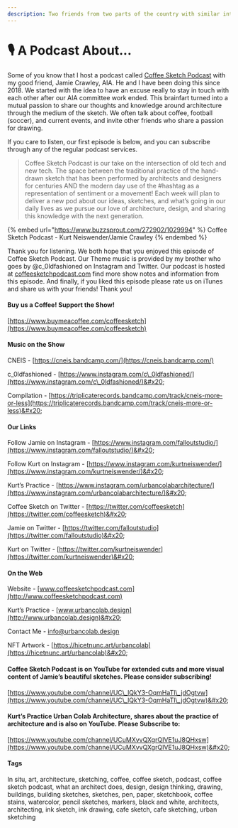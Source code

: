 ```yaml
---
description: Two friends from two parts of the country with similar interests
---
```


# 🎙 A Podcast About...

Some of you know that I host a podcast called [Coffee Sketch Podcast](https://www.coffeesketchpodcast.com/) with my good friend, Jamie Crawley, AIA. He and I have been doing this since 2018. We started with the idea to have an excuse really to stay in touch with each other after our AIA committee work ended. This brainfart turned into a mutual passion to share our thoughts and knowledge around architecture through the medium of the sketch. We often talk about coffee, football (soccer), and current events, and invite other friends who share a passion for drawing.&#x20;

If you care to listen, our first episode is below, and you can subscribe through any of the regular podcast services.&#x20;

> Coffee Sketch Podcast is our take on the intersection of old tech and new tech. The space between the traditional practice of the hand-drawn sketch that has been performed by architects and designers for centuries AND the modern day use of the #hashtag as a representation of sentiment or a movement! Each week will plan to deliver a new pod about our ideas, sketches, and what’s going in our daily lives as we pursue our love of architecture, design, and sharing this knowledge with the next generation.&#x20;

{% embed url="https://www.buzzsprout.com/272902/1029994" %}
Coffee Sketch Podcast - Kurt Neiswender/Jamie Crawley
{% endembed %}

Thank you for listening. We both hope that you enjoyed this episode of Coffee Sketch Podcast. Our Theme music is provided by my brother who goes by @c\_0ldfashioned on Instagram and Twitter. Our podcast is hosted at [coffeesketchpodcast.com](http://coffeesketchpodcast.com) find more show notes and information from this episode. And finally, if you liked this episode please rate us on iTunes and share us with your friends! Thank you!

#### Buy us a Coffee! Support the Show!

[https://www.buymeacoffee.com/coffeesketch](https://www.buymeacoffee.com/coffeesketch)

#### Music on the Show

CNEIS - [https://cneis.bandcamp.com/](https://cneis.bandcamp.com/)

c\_0ldfashioned - [https://www.instagram.com/c\_0ldfashioned/](https://www.instagram.com/c\_0ldfashioned/)&#x20;

Compilation - [https://triplicaterecords.bandcamp.com/track/cneis-more-or-less](https://triplicaterecords.bandcamp.com/track/cneis-more-or-less)&#x20;

#### Our Links

Follow Jamie on Instagram  - [https://www.instagram.com/falloutstudio/](https://www.instagram.com/falloutstudio/)&#x20;

Follow Kurt on Instagram - [https://www.instagram.com/kurtneiswender/](https://www.instagram.com/kurtneiswender/)&#x20;

Kurt’s Practice - [https://www.instagram.com/urbancolabarchitecture/](https://www.instagram.com/urbancolabarchitecture/)&#x20;

Coffee Sketch on Twitter - [https://twitter.com/coffeesketch](https://twitter.com/coffeesketch)&#x20;

Jamie on Twitter - [https://twitter.com/falloutstudio](https://twitter.com/falloutstudio)&#x20;

Kurt on Twitter - [https://twitter.com/kurtneiswender](https://twitter.com/kurtneiswender)&#x20;

#### On the Web

Website - [www.coffeesketchpodcast.com](http://www.coffeesketchpodcast.com)

Kurt’s Practice - [www.urbancolab.design](http://www.urbancolab.design)&#x20;

Contact Me - info@urbancolab.design&#x20;

NFT Artwork - [https://hicetnunc.art/urbancolab](https://hicetnunc.art/urbancolab)&#x20;

#### Coffee Sketch Podcast is on YouTube for extended cuts and more visual content of Jamie’s beautiful sketches. Please consider subscribing!

[https://www.youtube.com/channel/UC\_lQkY3-OqmHaTl\_jdOgtvw](https://www.youtube.com/channel/UC\_lQkY3-OqmHaTl\_jdOgtvw)&#x20;

#### Kurt’s Practice Urban Colab Architecture, shares about the practice of architecture and is also on YouTube. Please Subscribe to:&#x20;

[https://www.youtube.com/channel/UCuMXvvQXgrQIVE1uJ8QHxsw](https://www.youtube.com/channel/UCuMXvvQXgrQIVE1uJ8QHxsw)&#x20;

#### Tags

In situ, art, architecture, sketching, coffee, coffee sketch, podcast, coffee sketch podcast, what an architect does, design, design thinking, drawing, buildings, building sketches, sketches, pen, paper, sketchbook, coffee stains, watercolor, pencil sketches, markers, black and white, architects, architecting, ink sketch, ink drawing, cafe sketch, cafe sketching, urban sketching&#x20;

